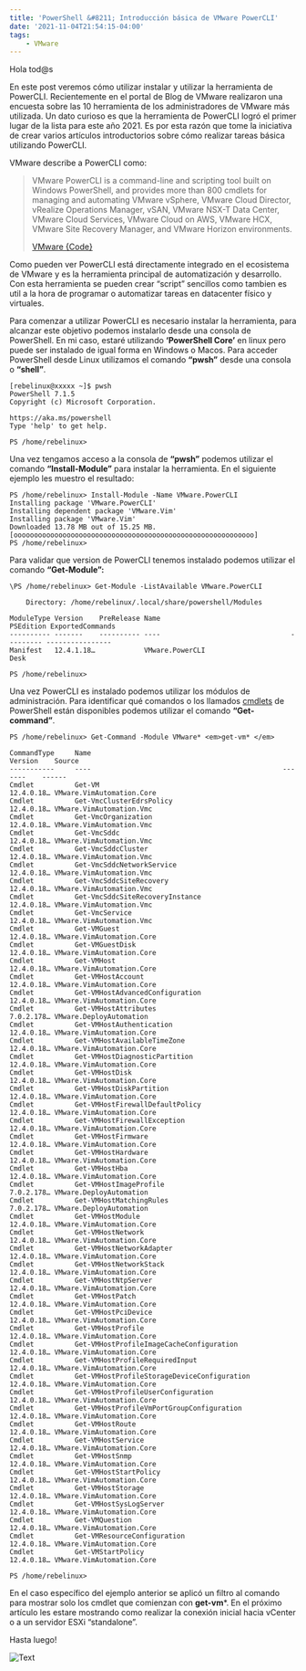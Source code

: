 ```yaml
---
title: 'PowerShell &#8211; Introducción básica de VMware PowerCLI'
date: '2021-11-04T21:54:15-04:00'
tags:
    - VMware
---
```


Hola tod@s

En este post veremos cómo utilizar instalar y utilizar la herramienta de PowerCLI. Recientemente en el portal de Blog de VMware realizaron una encuesta sobre las 10 herramienta de los administradores de VMware más utilizada. Un dato curioso es que la herramienta de PowerCLI logró el primer lugar de la lista para este año 2021. Es por esta razón que tome la iniciativa de crear varios artículos introductorios sobre cómo realizar tareas básica utilizando PowerCLI.

VMware describe a PowerCLI como:

> VMware PowerCLI is a command-line and scripting tool built on Windows PowerShell, and provides more than 800 cmdlets for managing and automating VMware vSphere, VMware Cloud Director, vRealize Operations Manager, vSAN, VMware NSX-T Data Center, VMware Cloud Services, VMware Cloud on AWS, VMware HCX, VMware Site Recovery Manager, and VMware Horizon environments.
>
> [VMware {Code}](https://developer.vmware.com/web/tool/12.4/vmware-powercli)

Como pueden ver PowerCLI está directamente integrado en el ecosistema de VMware y es la herramienta principal de automatización y desarrollo. Con esta herramienta se pueden crear “script” sencillos como tambien es util a la hora de programar o automatizar tareas en datacenter físico y virtuales.

Para comenzar a utilizar PowerCLI es necesario instalar la herramienta, para alcanzar este objetivo podemos instalarlo desde una consola de PowerShell. En mi caso, estaré utilizando **‘PowerShell Core’** en linux pero puede ser instalado de igual forma en Windows o Macos. Para acceder PowerShell desde Linux utilizamos el comando **“pwsh”** desde una consola o **“shell”**.

```text
[rebelinux@xxxxx ~]$ pwsh
PowerShell 7.1.5
Copyright (c) Microsoft Corporation.

https://aka.ms/powershell
Type 'help' to get help.

PS /home/rebelinux>
```

Una vez tengamos acceso a la consola de **“pwsh”** podemos utilizar el comando **“Install-Module”** para instalar la herramienta. En el siguiente ejemplo les muestro el resultado:

```text
PS /home/rebelinux> Install-Module -Name VMware.PowerCLI                                                                                                                                                                                                                                             Installing package 'VMware.PowerCLI'
Installing dependent package 'VMware.Vim' 
Installing package 'VMware.Vim'
Downloaded 13.78 MB out of 15.25 MB.  
[ooooooooooooooooooooooooooooooooooooooooooooooooooooooooooo]
PS /home/rebelinux>                                                                                                                        
```

Para validar que version de PowerCLI tenemos instalado podemos utilizar el comando **“Get-Module”:**

```text
\PS /home/rebelinux> Get-Module -ListAvailable VMware.PowerCLI

    Directory: /home/rebelinux/.local/share/powershell/Modules

ModuleType Version    PreRelease Name                                PSEdition ExportedCommands
---------- -------    ---------- ----                                --------- ----------------
Manifest   12.4.1.18…            VMware.PowerCLI                     Desk      

PS /home/rebelinux> 
```

Una vez PowerCLI es instalado podemos utilizar los módulos de administración. Para identificar qué comandos o los llamados [cmdlets](https://docs.microsoft.com/en-us/powershell/scripting/developer/cmdlet/cmdlet-overview?view=powershell-7.1) de PowerShell están disponibles podemos utilizar el comando **“Get-command”**.

```text
PS /home/rebelinux> Get-Command -Module VMware* <em>get-vm* </em>    

CommandType     Name                                               Version    Source
-----------     ----                                               -------    ------
Cmdlet          Get-VM                                             12.4.0.18… VMware.VimAutomation.Core
Cmdlet          Get-VmcClusterEdrsPolicy                           12.4.0.18… VMware.VimAutomation.Vmc
Cmdlet          Get-VmcOrganization                                12.4.0.18… VMware.VimAutomation.Vmc
Cmdlet          Get-VmcSddc                                        12.4.0.18… VMware.VimAutomation.Vmc
Cmdlet          Get-VmcSddcCluster                                 12.4.0.18… VMware.VimAutomation.Vmc
Cmdlet          Get-VmcSddcNetworkService                          12.4.0.18… VMware.VimAutomation.Vmc
Cmdlet          Get-VmcSddcSiteRecovery                            12.4.0.18… VMware.VimAutomation.Vmc
Cmdlet          Get-VmcSddcSiteRecoveryInstance                    12.4.0.18… VMware.VimAutomation.Vmc
Cmdlet          Get-VmcService                                     12.4.0.18… VMware.VimAutomation.Vmc
Cmdlet          Get-VMGuest                                        12.4.0.18… VMware.VimAutomation.Core
Cmdlet          Get-VMGuestDisk                                    12.4.0.18… VMware.VimAutomation.Core
Cmdlet          Get-VMHost                                         12.4.0.18… VMware.VimAutomation.Core
Cmdlet          Get-VMHostAccount                                  12.4.0.18… VMware.VimAutomation.Core
Cmdlet          Get-VMHostAdvancedConfiguration                    12.4.0.18… VMware.VimAutomation.Core
Cmdlet          Get-VMHostAttributes                               7.0.2.178… VMware.DeployAutomation
Cmdlet          Get-VMHostAuthentication                           12.4.0.18… VMware.VimAutomation.Core
Cmdlet          Get-VMHostAvailableTimeZone                        12.4.0.18… VMware.VimAutomation.Core
Cmdlet          Get-VMHostDiagnosticPartition                      12.4.0.18… VMware.VimAutomation.Core
Cmdlet          Get-VMHostDisk                                     12.4.0.18… VMware.VimAutomation.Core
Cmdlet          Get-VMHostDiskPartition                            12.4.0.18… VMware.VimAutomation.Core
Cmdlet          Get-VMHostFirewallDefaultPolicy                    12.4.0.18… VMware.VimAutomation.Core
Cmdlet          Get-VMHostFirewallException                        12.4.0.18… VMware.VimAutomation.Core
Cmdlet          Get-VMHostFirmware                                 12.4.0.18… VMware.VimAutomation.Core
Cmdlet          Get-VMHostHardware                                 12.4.0.18… VMware.VimAutomation.Core
Cmdlet          Get-VMHostHba                                      12.4.0.18… VMware.VimAutomation.Core
Cmdlet          Get-VMHostImageProfile                             7.0.2.178… VMware.DeployAutomation
Cmdlet          Get-VMHostMatchingRules                            7.0.2.178… VMware.DeployAutomation
Cmdlet          Get-VMHostModule                                   12.4.0.18… VMware.VimAutomation.Core
Cmdlet          Get-VMHostNetwork                                  12.4.0.18… VMware.VimAutomation.Core
Cmdlet          Get-VMHostNetworkAdapter                           12.4.0.18… VMware.VimAutomation.Core
Cmdlet          Get-VMHostNetworkStack                             12.4.0.18… VMware.VimAutomation.Core
Cmdlet          Get-VMHostNtpServer                                12.4.0.18… VMware.VimAutomation.Core
Cmdlet          Get-VMHostPatch                                    12.4.0.18… VMware.VimAutomation.Core
Cmdlet          Get-VMHostPciDevice                                12.4.0.18… VMware.VimAutomation.Core
Cmdlet          Get-VMHostProfile                                  12.4.0.18… VMware.VimAutomation.Core
Cmdlet          Get-VMHostProfileImageCacheConfiguration           12.4.0.18… VMware.VimAutomation.Core
Cmdlet          Get-VMHostProfileRequiredInput                     12.4.0.18… VMware.VimAutomation.Core
Cmdlet          Get-VMHostProfileStorageDeviceConfiguration        12.4.0.18… VMware.VimAutomation.Core
Cmdlet          Get-VMHostProfileUserConfiguration                 12.4.0.18… VMware.VimAutomation.Core
Cmdlet          Get-VMHostProfileVmPortGroupConfiguration          12.4.0.18… VMware.VimAutomation.Core
Cmdlet          Get-VMHostRoute                                    12.4.0.18… VMware.VimAutomation.Core
Cmdlet          Get-VMHostService                                  12.4.0.18… VMware.VimAutomation.Core
Cmdlet          Get-VMHostSnmp                                     12.4.0.18… VMware.VimAutomation.Core
Cmdlet          Get-VMHostStartPolicy                              12.4.0.18… VMware.VimAutomation.Core
Cmdlet          Get-VMHostStorage                                  12.4.0.18… VMware.VimAutomation.Core
Cmdlet          Get-VMHostSysLogServer                             12.4.0.18… VMware.VimAutomation.Core
Cmdlet          Get-VMQuestion                                     12.4.0.18… VMware.VimAutomation.Core
Cmdlet          Get-VMResourceConfiguration                        12.4.0.18… VMware.VimAutomation.Core
Cmdlet          Get-VMStartPolicy                                  12.4.0.18… VMware.VimAutomation.Core

PS /home/rebelinux>
```

En el caso específico del ejemplo anterior se aplicó un filtro al comando para mostrar solo los cmdlet que comienzan con **get-vm***. En el próximo artículo les estare mostrando como realizar la conexión inicial hacia vCenter o a un servidor ESXi “standalone”.

Hasta luego!

![Text](/img/thats-my-secret-p0jvg2.webp#center)
